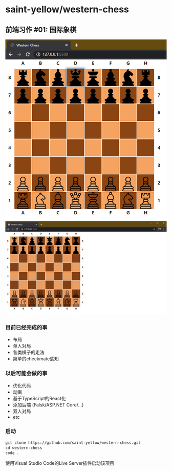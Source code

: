# saint-yellow/western-chess

## 前端习作 #01: 国际象棋
![preview](./readme/preview.png)
![demo](./readme/demo.gif)

### 目前已经完成的事
- 布局
- 单人对局
- 各类棋子的走法
- 简单的checkmate感知

### 以后可能会做的事
- 优化代码
- 动画
- 基于TypeScript的React化
- 添加后端 (Falsk/ASP.NET Core/...)
- 双人对局
- etc

### 启动
```
git clone https://github.com/saint-yellow/western-chess.git
cd western-chess
code .
```
使用Visual Studio Code的Live Server插件启动该项目
